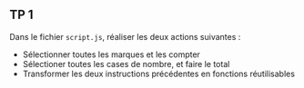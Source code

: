 ## TP 1

Dans le fichier ```script.js```, réaliser les deux actions suivantes : 
* Sélectionner toutes les marques et les compter
* Sélectioner toutes les cases de nombre, et faire le total
* Transformer les deux instructions précédentes en fonctions réutilisables